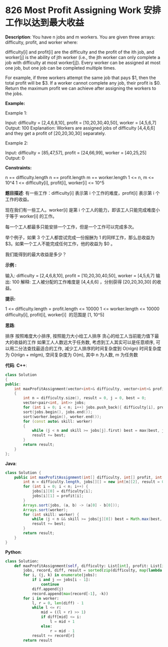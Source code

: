 # 826 Most Profit Assigning Work 安排工作以达到最大收益

__Description__:
You have n jobs and m workers. You are given three arrays: difficulty, profit, and worker where:

difficulty[i] and profit[i] are the difficulty and the profit of the ith job, and
worker[j] is the ability of jth worker (i.e., the jth worker can only complete a job with difficulty at most worker[j]).
Every worker can be assigned at most one job, but one job can be completed multiple times.

For example, if three workers attempt the same job that pays $1, then the total profit will be $3. If a worker cannot complete any job, their profit is $0.
Return the maximum profit we can achieve after assigning the workers to the jobs.

__Example:__

Example 1:

Input: difficulty = [2,4,6,8,10], profit = [10,20,30,40,50], worker = [4,5,6,7]
Output: 100
Explanation: Workers are assigned jobs of difficulty [4,4,6,6] and they get a profit of [20,20,30,30] separately.

Example 2:

Input: difficulty = [85,47,57], profit = [24,66,99], worker = [40,25,25]
Output: 0

__Constraints:__

n == difficulty.length
n == profit.length
m == worker.length
1 <= n, m <= 10^4
1 <= difficulty[i], profit[i], worker[i] <= 10^5

__题目描述__:
有一些工作：difficulty[i] 表示第 i 个工作的难度，profit[i] 表示第 i 个工作的收益。

现在我们有一些工人。worker[i] 是第 i 个工人的能力，即该工人只能完成难度小于等于 worker[i] 的工作。

每一个工人都最多只能安排一个工作，但是一个工作可以完成多次。

举个例子，如果 3 个工人都尝试完成一份报酬为 1 的同样工作，那么总收益为 $3。如果一个工人不能完成任何工作，他的收益为 $0 。

我们能得到的最大收益是多少？

__示例 :__

输入: difficulty = [2,4,6,8,10], profit = [10,20,30,40,50], worker = [4,5,6,7]
输出: 100
解释: 工人被分配的工作难度是 [4,4,6,6] ，分别获得 [20,20,30,30] 的收益。

__提示:__

1 <= difficulty.length = profit.length <= 10000
1 <= worker.length <= 10000
difficulty[i], profit[i], worker[i]  的范围是 [1, 10^5]

__思路__:

排序
按照难度大小排序, 按照能力大小给工人排序
贪心的给工人当前能力值下最大的收益的工作
如果工人人数远大于任务数, 考虑到工人其实可以是任意顺序, 可以用二分法查找最适合的工作, 减少工人排序的时间复杂度到 O(nlgn)
时间复杂度为 O(nlgn + mlgm), 空间复杂度为 O(m), 其中 n 为人数, m 为任务数

__代码__:
__C++__:

```C++
class Solution 
{
public:
    int maxProfitAssignment(vector<int>& difficulty, vector<int>& profit, vector<int>& worker) 
    {
        int n = difficulty.size(), result = 0, j = 0, best = 0;
        vector<pair<int, int>> jobs;
        for (int i = 0; i < n; i++) jobs.push_back({ difficulty[i], profit[i] });
        sort(jobs.begin(), jobs.end());
        sort(worker.begin(), worker.end());
        for (const auto& skill: worker) 
        {
            while (j < n and skill >= jobs[j].first) best = max(best, jobs[j++].second);
            result += best;
        }
        return result;
    }
};
```

__Java__:

```Java
class Solution {
    public int maxProfitAssignment(int[] difficulty, int[] profit, int[] worker) {
        int n = difficulty.length, jobs[][] = new int[n][2], result = 0, j = 0, best = 0;
        for (int i = 0; i < n; i++) {
            jobs[i][0] = difficulty[i];
            jobs[i][1] = profit[i];
        }
        Arrays.sort(jobs, (a, b) -> (a[0] - b[0]));
        Arrays.sort(worker);
        for (int skill: worker) {
            while (j < n && skill >= jobs[j][0]) best = Math.max(best, jobs[j++][1]);
            result += best;
        }
        return result;
    }
}
```

__Python__:

```Python
class Solution:
    def maxProfitAssignment(self, difficulty: List[int], profit: List[int], worker: List[int]) -> int:
        jobs, record, diff, result = sorted(zip(difficulty, map(lambda x: -x, profit))), [0], [0], 0
        for i, (j, k) in enumerate(jobs):
            if i and j == jobs[i - 1]:
                continue
            diff.append(j)
            record.append(max(record[-1], -k))
        for i in worker:
            l, r = 0, len(diff) - 1
            while l <= r:
                mid = ((l + r) >> 1)
                if diff[mid] <= i:
                    l = mid + 1
                else: 
                    r = mid - 1
            result += record[r]
        return result
```
